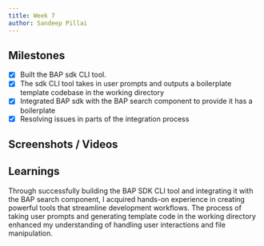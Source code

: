 ```yaml
---
title: Week 7
author: Sandeep Pillai
---
```


## Milestones
- [x] Built the BAP sdk CLI tool.
- [x] The sdk CLI tool takes in user prompts and outputs a boilerplate template codebase in the working directory
- [x] Integrated BAP sdk with the BAP search component to provide it has a boilerplate
- [x] Resolving issues in parts of the integration process

## Screenshots / Videos 
<div align="center">

</div>

## Learnings
Through successfully building the BAP SDK CLI tool and integrating it with the BAP search component, I acquired hands-on experience in creating powerful tools that streamline development workflows. The process of taking user prompts and generating template code in the working directory enhanced my understanding of handling user interactions and file manipulation.